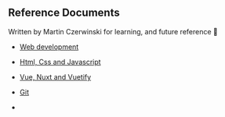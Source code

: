 ## Reference Documents
Written by Martin Czerwinski for learning, and future reference 👀

- [Web development](https://github.com/CMQNordic/reference-documents/blob/main/ReferenceDoc-Web-development.md#web-development)

- [Html, Css and Javascript](https://github.com/CMQNordic/reference-documents/blob/main/ReferenceDoc-Html-Css-Javascript.md#html-css-javascript)

- [Vue, Nuxt and Vuetify](https://github.com/CMQNordic/reference-documents/blob/main/ReferenceDoc-Vue-Nuxt-Vuetify.md#vue-nuxt-vuetify)

- [Git](https://github.com/CMQNordic/reference-documents/blob/main/ReferenceDoc-Git.md#git)

- 